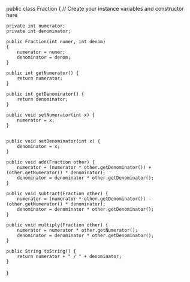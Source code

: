 public class Fraction
{
    // Create your instance variables and constructor here
    
    private int numerator;
    private int denominator;
    
    public Fraction(int numer, int denom)
    {
        numerator = numer;
        denominator = denom;
    }
    
    public int getNumerator() {
        return numerator;
    }
    
    public int getDenominator() {
        return denominator;
    }
    
    public void setNumerator(int x) {
        numerator = x;
    }
    
    
    public void setDenominator(int x) {
        denominator = x;
    }
    
    public void add(Fraction other) {
        numerator = (numerator * other.getDenominator()) + (other.getNumerator() * denominator);
        denominator = denominator * other.getDenominator();
    }
    
    public void subtract(Fraction other) {
        numerator = (numerator * other.getDenominator()) - (other.getNumerator() * denominator);
        denominator = denominator * other.getDenominator();
    }
    
    public void multiply(Fraction other) {
        numerator = numerator * other.getNumerator();
        denominator = denominator * other.getDenominator();
    }
    
    public String toString() {
        return numerator + " / " + denominator;
    }
    
    
}
